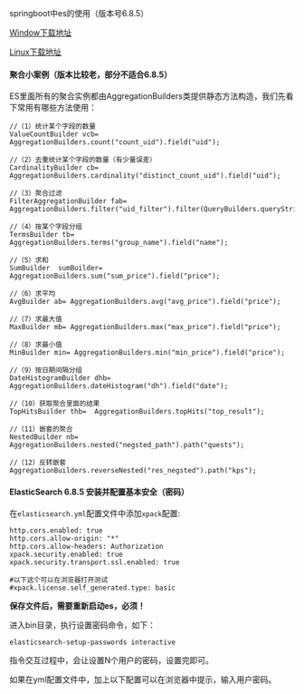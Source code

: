 springboot中es的使用（版本号6.8.5）

[Window下载地址](https://artifacts.elastic.co/downloads/elasticsearch/elasticsearch-6.8.5.zip)

[Linux下载地址](https://artifacts.elastic.co/downloads/elasticsearch/elasticsearch-6.8.5.tar.gz)

#### 聚合小案例（版本比较老，部分不适合6.8.5）

ES里面所有的聚合实例都由AggregationBuilders类提供静态方法构造，我们先看下常用有哪些方法使用：
```
//（1）统计某个字段的数量
ValueCountBuilder vcb=  AggregationBuilders.count("count_uid").field("uid");

//（2）去重统计某个字段的数量（有少量误差）
CardinalityBuilder cb= AggregationBuilders.cardinality("distinct_count_uid").field("uid");

//（3）聚合过滤
FilterAggregationBuilder fab= AggregationBuilders.filter("uid_filter").filter(QueryBuilders.queryStringQuery("uid:001"));

//（4）按某个字段分组
TermsBuilder tb=  AggregationBuilders.terms("group_name").field("name");

//（5）求和
SumBuilder  sumBuilder=	AggregationBuilders.sum("sum_price").field("price");

//（6）求平均
AvgBuilder ab= AggregationBuilders.avg("avg_price").field("price");

//（7）求最大值
MaxBuilder mb= AggregationBuilders.max("max_price").field("price"); 

//（8）求最小值
MinBuilder min=	AggregationBuilders.min("min_price").field("price");

//（9）按日期间隔分组
DateHistogramBuilder dhb= AggregationBuilders.dateHistogram("dh").field("date");

//（10）获取聚合里面的结果
TopHitsBuilder thb=  AggregationBuilders.topHits("top_result");

//（11）嵌套的聚合
NestedBuilder nb= AggregationBuilders.nested("negsted_path").path("quests");

//（12）反转嵌套
AggregationBuilders.reverseNested("res_negsted").path("kps");
```

#### ElasticSearch 6.8.5 安装并配置基本安全（密码）

在`elasticsearch.yml`配置文件中添加`xpack`配置:
```
http.cors.enabled: true
http.cors.allow-origin: "*"
http.cors.allow-headers: Authorization
xpack.security.enabled: true
xpack.security.transport.ssl.enabled: true
 
#以下这个可以在浏览器打开测试
#xpack.license.self_generated.type: basic
```

**保存文件后，需要重新启动es，必须！**

进入bin目录，执行设置密码命令，如下：
```
elasticsearch-setup-passwords interactive
```

指令交互过程中，会让设置N个用户的密码，设置完即可。

如果在yml配置文件中，加上以下配置可以在浏览器中提示，输入用户密码。



